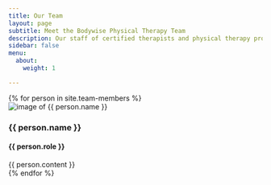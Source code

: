```yaml
---
title: Our Team
layout: page
subtitle: Meet the Bodywise Physical Therapy Team
description: Our staff of certified therapists and physical therapy professionals provides treatment in Boulder, Broomfield, and Westminster.
sidebar: false
menu:
  about:
    weight: 1

---
```


<div id="team-members">
  {% for person in site.team-members %}
  <div class="member-info">
    <img class="member-img" src="{{ person.image }}" title="{{ person.name }} | Bodywise Physical Therapy" alt="image of {{ person.name }}">
    <h3 class="member-name">{{ person.name }}</h3>
    <h4 class="member-role">{{ person.role }}</h4>
    <div class="member-bio">{{ person.content }}</div>
  </div>
  {% endfor %}
</div>
